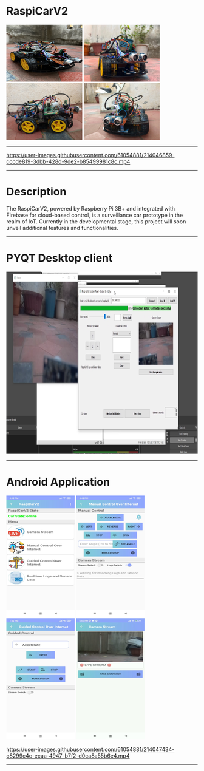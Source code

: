 # RaspiCarV2

<img src="Images/IMG-0032.jpg" width="200" height= "150"> <img src="Images/image2.jpeg" width="200"> 
<img src="Images/image3.jpg" width="200"> <img src="Images/image4.jpg" width="200">

<hr>

https://user-images.githubusercontent.com/61054881/214046859-cccde819-3dbb-428d-9de2-b85499981c8c.mp4

<hr>

# Description
The RaspiCarV2, powered by Raspberry Pi 3B+ and integrated with Firebase for cloud-based control, is a surveillance car prototype in the realm of IoT. Currently in the developmental stage, this project will soon unveil additional features and functionalities.
<hr>

# PYQT Desktop client
<img src="Images/image5.png" width="640" height= "480">
<hr>

# Android Application
<img src="Images/image6.jpeg" width="180" height= "320"> <img src="Images/image7.jpeg" width="180" height= "320"> <img src="Images/image5.jpeg" width="180" height= "320"> <img src="Images/image9.jpeg" width="180" height= "320">

https://user-images.githubusercontent.com/61054881/214047434-c8299c4c-ecaa-4947-b7f2-d0ca8a55b6e4.mp4

<hr>
